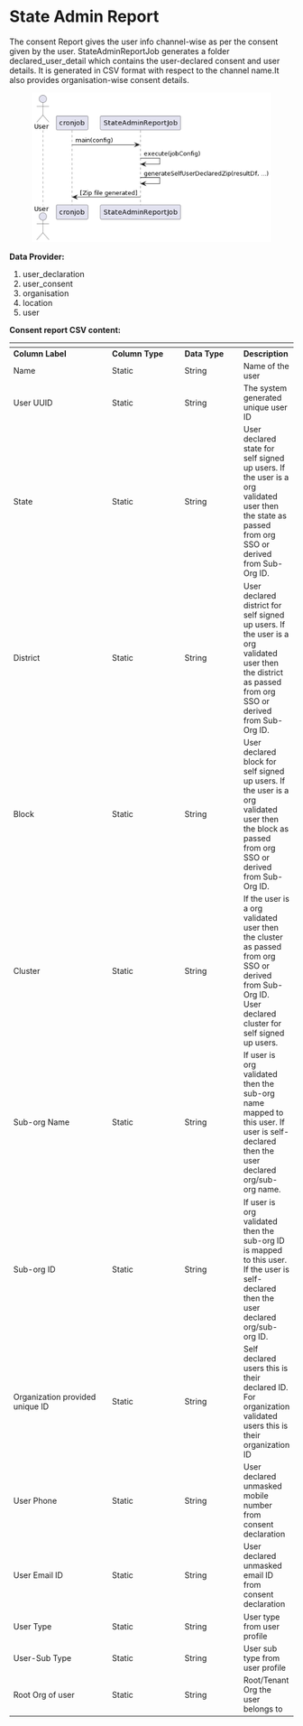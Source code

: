 # State Admin Report

The consent Report gives the user info channel-wise as per the consent given by the user. StateAdminReportJob generates a folder declared\_user\_detail which contains the user-declared consent and user details. It is generated in CSV format with respect to the channel name.It also provides organisation-wise consent details.

<figure><img src="../../../../../.gitbook/assets/state_Admin_Report.png" alt=""><figcaption></figcaption></figure>

**Data Provider:**

1. user\_declaration
2. user\_consent
3. organisation
4. location
5. user

**Consent report CSV content:**

<table data-header-hidden><thead><tr><th width="174"></th><th width="125"></th><th width="99"></th><th></th></tr></thead><tbody><tr><td><strong>Column Label</strong></td><td><strong>Column Type</strong></td><td><strong>Data Type</strong></td><td><strong>Description</strong></td></tr><tr><td>Name</td><td>Static</td><td>String</td><td>Name of the user</td></tr><tr><td>User UUID</td><td>Static</td><td>String</td><td>The system generated unique user ID</td></tr><tr><td>State</td><td>Static</td><td>String</td><td>User declared state for self signed up users. If the user is a org validated user then the state as passed from org SSO or derived from Sub-Org ID.</td></tr><tr><td>District</td><td>Static</td><td>String</td><td>User declared district for self signed up users. If the user is a org validated user then the district as passed from org SSO or derived from Sub-Org ID.</td></tr><tr><td>Block</td><td>Static</td><td>String</td><td>User declared block for self signed up users. If the user is a org validated user then the block as passed from org SSO or derived from Sub-Org ID.</td></tr><tr><td>Cluster</td><td>Static</td><td>String</td><td>If the user is a org validated user then the cluster as passed from org SSO or derived from Sub-Org ID.<br>User declared cluster for self signed up users.</td></tr><tr><td>Sub-org Name</td><td>Static</td><td>String</td><td>If user is org validated then the sub-org name mapped to this user. If user is self-declared then the user declared org/sub-org name.</td></tr><tr><td>Sub-org ID</td><td>Static</td><td>String</td><td>If user is org validated then the sub-org ID is mapped to this user. If the user is self-declared then the user declared org/sub-org ID.</td></tr><tr><td>Organization provided unique ID</td><td>Static</td><td>String</td><td>Self declared users this is their declared ID. For organization validated users this is their organization ID</td></tr><tr><td>User Phone</td><td>Static</td><td>String</td><td>User declared unmasked mobile number from consent declaration</td></tr><tr><td>User Email ID</td><td>Static</td><td>String</td><td>User declared unmasked email ID from consent declaration</td></tr><tr><td>User Type</td><td>Static</td><td>String</td><td>User type from user profile</td></tr><tr><td>User-Sub Type</td><td>Static</td><td>String</td><td>User sub type from user profile</td></tr><tr><td>Root Org of user</td><td>Static</td><td>String</td><td>Root/Tenant Org the user belongs to</td></tr></tbody></table>

